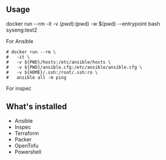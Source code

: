 


Usage
-----

docker run --rm -it -v $(pwd):$(pwd) -w $(pwd) --entrypoint bash syseng:test2

For Ansible

```
# docker run --rm \
# 	-it \
# 	-v ${PWD}/hosts:/etc/ansible/hosts \
# 	-v ${PWD}/ansible.cfg:/etc/ansible/ansible.cfg \
# 	-v ${HOME}/.ssh:/root/.ssh:ro \
# 	ansible all -m ping
```

For inspec


## What's installed
- Ansible
- Inspec
- Terraform
- Packer
- OpenTofu
- Powershell

